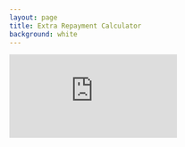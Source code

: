 ```yaml
---
layout: page
title: Extra Repayment Calculator
background: white
---
```


<div>
    <iframe class="amortisation-calc" frameborder="0"
        src="http://www.ooba.co.za/calculators/home-loan-amortisation-calculator?iframe=true&iftype=evogroup"
        title="Extra Repayment Calculator"></iframe>
</div>
